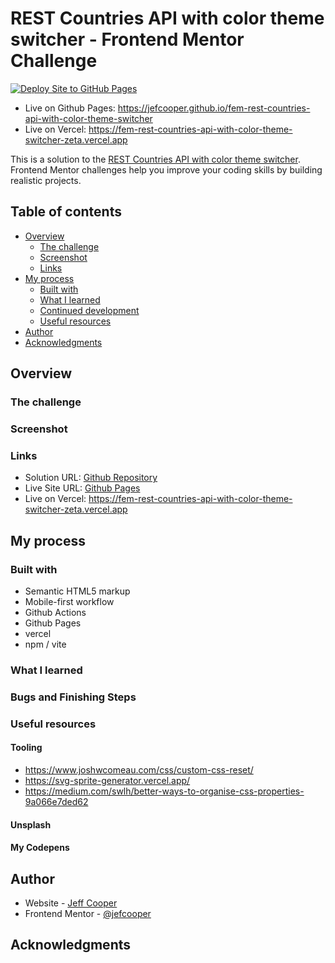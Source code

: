 # REST Countries API with color theme switcher - Frontend Mentor Challenge

[![Deploy Site to GitHub Pages](https://github.com/jefcooper/fem-rest-countries-api-with-color-theme-switcher/actions/workflows/static.yml/badge.svg)](https://github.com/jefcooper/fem-rest-countries-api-with-color-theme-switcher/actions/workflows/static.yml)

- Live on Github Pages: https://jefcooper.github.io/fem-rest-countries-api-with-color-theme-switcher
- Live on Vercel: https://fem-rest-countries-api-with-color-theme-switcher-zeta.vercel.app

This is a solution to the [REST Countries API with color theme switcher](https://www.frontendmentor.io/challenges/rest-countries-api-with-color-theme-switcher-5cacc469fec04111f7b848ca). Frontend Mentor challenges help you improve your coding skills by building realistic projects.

## Table of contents

- [Overview](#overview)
  - [The challenge](#the-challenge)
  - [Screenshot](#screenshot)
  - [Links](#links)
- [My process](#my-process)
  - [Built with](#built-with)
  - [What I learned](#what-i-learned)
  - [Continued development](#continued-development)
  - [Useful resources](#useful-resources)
- [Author](#author)
- [Acknowledgments](#acknowledgments)

## Overview

### The challenge

### Screenshot

### Links

- Solution URL: [Github Repository](https://github.com/jefcooper/fem-rest-countries-api-with-color-theme-switcher)
- Live Site URL: [Github Pages](https://jefcooper.github.io/fem-rest-countries-api-with-color-theme-switcher)
- Live on Vercel: https://fem-rest-countries-api-with-color-theme-switcher-zeta.vercel.app

## My process

### Built with

- Semantic HTML5 markup
- Mobile-first workflow
- Github Actions
- Github Pages
- vercel
- npm / vite

### What I learned

### Bugs and Finishing Steps

### Useful resources

#### Tooling

- https://www.joshwcomeau.com/css/custom-css-reset/
- https://svg-sprite-generator.vercel.app/
- https://medium.com/swlh/better-ways-to-organise-css-properties-9a066e7ded62

#### Unsplash

#### My Codepens

## Author

- Website - [Jeff Cooper](https://jefcooper.github.io)
- Frontend Mentor - [@jefcooper](https://www.frontendmentor.io/profile/jefcooper)

## Acknowledgments
